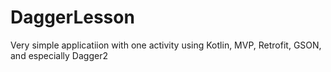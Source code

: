 # DaggerLesson
Very simple applicatiion with one activity using Kotlin, MVP, Retrofit, GSON, and especially Dagger2
